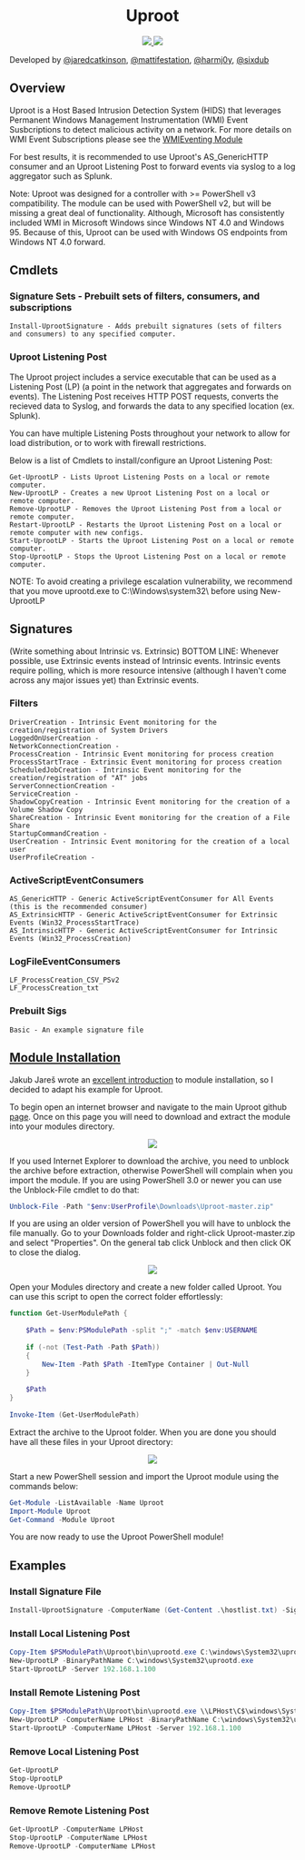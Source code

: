 <h1 align="center">Uproot</h1>

<p align="center">
  <a href="https://ci.appveyor.com/project/Invoke-IR/uproot">
    <img src="https://ci.appveyor.com/api/projects/status/46t5ew218wnaalod?svg=true">
  </a>
  <a href="http://waffle.io/Invoke-IR/Uproot">
    <img src="https://badge.waffle.io/Invoke-IR/Uproot.svg?label=ready&title=Ready">
  </a>
</p>

Developed by [@jaredcatkinson](https://twitter.com/jaredcatkinson), [@mattifestation](https://twitter.com/mattifestation),  [@harmj0y](https://twitter.com/harmj0y), [@sixdub](https://twitter.com/sixdub)

## Overview
Uproot is a Host Based Intrusion Detection System (HIDS) that leverages Permanent Windows Management Instrumentation (WMI) Event Susbcriptions to detect malicious activity on a network. For more details on WMI Event Subscriptions please see the [WMIEventing Module](https://www.github.com/Invoke-IR/WMIEventing)

For best results, it is recommended to use Uproot's AS_GenericHTTP consumer and an Uproot Listening Post to forward events via syslog to a log aggregator such as Splunk.

Note: Uproot was designed for a controller with >= PowerShell v3 compatibility. The module can be used with PowerShell v2, but will be missing a great deal of functionality. Although, Microsoft has consistently included WMI in Microsoft Windows since Windows NT 4.0 and Windows 95.  Because of this, Uproot can be used with Windows OS endpoints from Windows NT 4.0 forward.

## Cmdlets

### Signature Sets - Prebuilt sets of filters, consumers, and subscriptions
```
Install-UprootSignature - Adds prebuilt signatures (sets of filters and consumers) to any specified computer.
```

### Uproot Listening Post
The Uproot project includes a service executable that can be used as a Listening Post (LP) (a point in the network that aggregates and forwards on events). The Listening Post receives HTTP POST requests, converts the recieved data to Syslog, and forwards the data to any specified location (ex. Splunk).

You can have multiple Listening Posts throughout your network to allow for load distribution, or to work with firewall restrictions.

Below is a list of Cmdlets to install/configure an Uproot Listening Post:
```
Get-UprootLP - Lists Uproot Listening Posts on a local or remote computer.
New-UprootLP - Creates a new Uproot Listening Post on a local or remote computer.
Remove-UprootLP - Removes the Uproot Listening Post from a local or remote computer.
Restart-UprootLP - Restarts the Uproot Listening Post on a local or remote computer with new configs.
Start-UprootLP - Starts the Uproot Listening Post on a local or remote computer.
Stop-UprootLP - Stops the Uproot Listening Post on a local or remote computer.
```
NOTE: To avoid creating a privilege escalation vulnerability, we recommend that you move uprootd.exe to C:\Windows\system32\ before using New-UprootLP

## Signatures
(Write something about Intrinsic vs. Extrinsic)
BOTTOM LINE: Whenever possible, use Extrinsic events instead of Intrinsic events. Intrinsic events require polling, which is more resource intensive (although I haven't come across any major issues yet) than Extrinsic events.

### Filters
```
DriverCreation - Intrinsic Event monitoring for the creation/registration of System Drivers
LoggedOnUserCreation - 
NetworkConnectionCreation - 
ProcessCreation - Intrinsic Event monitoring for process creation
ProcessStartTrace - Extrinsic Event monitoring for process creation 
ScheduledJobCreation - Intrinsic Event monitoring for the creation/registration of "AT" jobs
ServerConnectionCreation - 
ServiceCreation - 
ShadowCopyCreation - Intrinsic Event monitoring for the creation of a Volume Shadow Copy
ShareCreation - Intrinsic Event monitoring for the creation of a File Share
StartupCommandCreation - 
UserCreation - Intrinsic Event monitoring for the creation of a local user
UserProfileCreation - 
```

### ActiveScriptEventConsumers
```
AS_GenericHTTP - Generic ActiveScriptEventConsumer for All Events (this is the recommended consumer)
AS_ExtrinsicHTTP - Generic ActiveScriptEventConsumer for Extrinsic Events (Win32_ProcessStartTrace)
AS_IntrinsicHTTP - Generic ActiveScriptEventConsumer for Intrinsic Events (Win32_ProcessCreation)
```

### LogFileEventConsumers
```
LF_ProcessCreation_CSV_PSv2
LF_ProcessCreation_txt
```

### Prebuilt Sigs
```
Basic - An example signature file
```

## [Module Installation](https://msdn.microsoft.com/en-us/library/dd878350(v=vs.85).aspx)
Jakub Jareš wrote an [excellent introduction](http://www.powershellmagazine.com/2014/03/12/get-started-with-pester-powershell-unit-testing-framework/) to module installation, so I decided to adapt his example for Uproot. 

To begin open an internet browser and navigate to the main Uproot github [page](https://github.com/Invoke-IR/Uproot). Once on this page you will need to download and extract the module into your modules directory.

<p align="center">
  <img src="http://4.bp.blogspot.com/--awwh6xvH_A/Vd_C3tQpitI/AAAAAAAAA3Y/lCPGXa8mk08/s640/Screenshot%2B2015-08-27%2B21.52.40.png">
</p>

If you used Internet Explorer to download the archive, you need to unblock the archive before extraction, otherwise PowerShell will complain when you import the module. If you are using PowerShell 3.0 or newer you can use the Unblock-File cmdlet to do that:
```powershell
Unblock-File -Path "$env:UserProfile\Downloads\Uproot-master.zip"
```

If you are using an older version of PowerShell you will have to unblock the file manually. Go to your Downloads folder and right-click Uproot-master.zip and select "Properties". On the general tab click Unblock and then click OK to close the dialog.

<p align="center">
  <img src="http://2.bp.blogspot.com/-4QzeiRBwHfI/Vd_C3l1dIXI/AAAAAAAAA3U/rvverb1qbpM/s640/Screenshot%2B2015-08-27%2B21.57.21.png">
</p>

Open your Modules directory and create a new folder called Uproot. You can use this script to open the correct folder effortlessly:
```powershell
function Get-UserModulePath {
 
    $Path = $env:PSModulePath -split ";" -match $env:USERNAME
 
    if (-not (Test-Path -Path $Path))
    {
        New-Item -Path $Path -ItemType Container | Out-Null
    }
    
    $Path
}
 
Invoke-Item (Get-UserModulePath)
```

Extract the archive to the Uproot folder. When you are done you should have all these files in your Uproot directory:

<p align="center">
  <img src="http://4.bp.blogspot.com/-NfSl2E5G7CM/Vd_Ei6Q_r6I/AAAAAAAAA3o/Ats2BlDSzmk/s640/Screenshot%2B2015-08-27%2B22.16.28.png">
</p>

Start a new PowerShell session and import the Uproot module using the commands below:
```powershell
Get-Module -ListAvailable -Name Uproot
Import-Module Uproot
Get-Command -Module Uproot
```

You are now ready to use the Uproot PowerShell module!

## Examples
### Install Signature File
```powershell
Install-UprootSignature -ComputerName (Get-Content .\hostlist.txt) -SigFile Basic
```

### Install Local Listening Post
```powershell
Copy-Item $PSModulePath\Uproot\bin\uprootd.exe C:\windows\System32\uprootd.exe
New-UprootLP -BinaryPathName C:\windows\System32\uprootd.exe
Start-UprootLP -Server 192.168.1.100
```

### Install Remote Listening Post
```powershell
Copy-Item $PSModulePath\Uproot\bin\uprootd.exe \\LPHost\C$\windows\System32\uprootd.exe
New-UprootLP -ComputerName LPHost -BinaryPathName C:\windows\System32\uprootd.exe
Start-UprootLP -ComputerName LPHost -Server 192.168.1.100
```

### Remove Local Listening Post
```powershell
Get-UprootLP
Stop-UprootLP
Remove-UprootLP
```

### Remove Remote Listening Post
```powershell
Get-UprootLP -ComputerName LPHost
Stop-UprootLP -ComputerName LPHost
Remove-UprootLP -ComputerName LPHost
```
    
